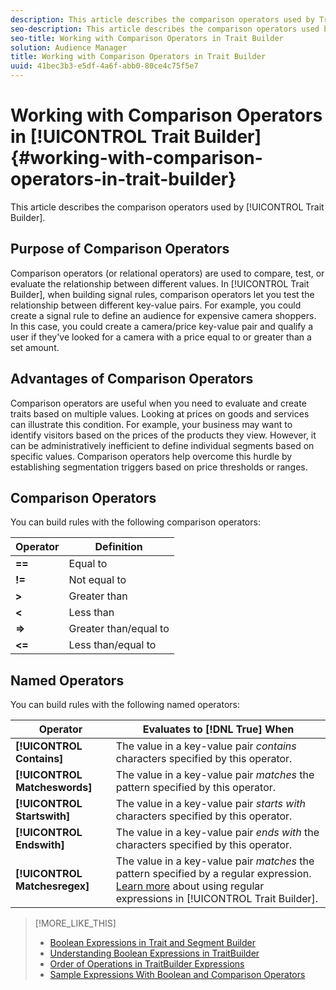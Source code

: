 ```yaml
---
description: This article describes the comparison operators used by Trait Builder.
seo-description: This article describes the comparison operators used by Trait Builder.
seo-title: Working with Comparison Operators in Trait Builder
solution: Audience Manager
title: Working with Comparison Operators in Trait Builder
uuid: 41bec3b3-e5df-4a6f-abb0-80ce4c75f5e7
---
```


# Working with Comparison Operators in [!UICONTROL Trait Builder] {#working-with-comparison-operators-in-trait-builder}

This article describes the comparison operators used by [!UICONTROL Trait Builder].

## Purpose of Comparison Operators

<!-- c_tb_comparison_operators.xml -->

Comparison operators (or relational operators) are used to compare, test, or evaluate the relationship between different values. In [!UICONTROL Trait Builder], when building signal rules, comparison operators let you test the relationship between different key-value pairs. For example, you could create a signal rule to define an audience for expensive camera shoppers. In this case, you could create a camera/price key-value pair and qualify a user if they've looked for a camera with a price equal to or greater than a set amount.

## Advantages of Comparison Operators

Comparison operators are useful when you need to evaluate and create traits based on multiple values. Looking at prices on goods and services can illustrate this condition. For example, your business may want to identify visitors based on the prices of the products they view. However, it can be administratively inefficient to define individual segments based on specific values. Comparison operators help overcome this hurdle by establishing segmentation triggers based on price thresholds or ranges.

## Comparison Operators

You can build rules with the following comparison operators:  

|  Operator  | Definition  |
|---|---|
| **==** | Equal to  |
| **!=** | Not equal to  |
| **>** | Greater than  |
| **<** | Less than  |
| **=>** | Greater than/equal to  |
| **<=** | Less than/equal to  |

## Named Operators

You can build rules with the following named operators:  

|  Operator  | Evaluates to [!DNL True] When  |
|---|---|
| **[!UICONTROL Contains]** |The value in a key-value pair *contains* characters specified by this operator.  |
| **[!UICONTROL Matcheswords]** |The value in a key-value pair *matches* the pattern specified by this operator.  |
| **[!UICONTROL Startswith]** |The value in a key-value pair *starts with* characters specified by this operator.  |
| **[!UICONTROL Endswith]** |The value in a key-value pair *ends with* the characters specified by this operator.  |
| **[!UICONTROL Matchesregex]** |The value in a key-value pair *matches* the pattern specified by a regular expression. [Learn more](../../features/traits/trait-builder-regex.md#concept_2C756EBE4C8F40C7B6C8A84918CF7D8E) about using regular expressions in [!UICONTROL Trait Builder].  |

>[!MORE_LIKE_THIS]
>
>* [Boolean Expressions in Trait and Segment Builder](../../reference/boolean-expressions-tsb.md#concept_B7537516B5D04CEBB9CFB4F4B780630F)
>* [Understanding Boolean Expressions in TraitBuilder](../../reference/boolean-expressions-tsb.md#concept_B7537516B5D04CEBB9CFB4F4B780630F)
>* [Order of Operations in TraitBuilder Expressions](../../features/traits/trait-operator-precedence.md#concept_F8A8B8B8E4814A86B34493B104D44464)
>* [Sample Expressions With Boolean and Comparison Operators](../../features/traits/trait-expression-samples.md#reference_747A7CE52BB641A2A3F51CB17369A364)
